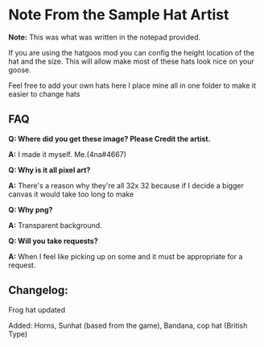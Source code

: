 # Note From the Sample Hat Artist
**Note:** This was what was written in the notepad provided.

If you are using the hatgoos mod you can config the height location of the hat and the size. This will allow make most of these hats look nice on your goose.

Feel free to add your own hats here I place mine all in one folder to make it easier to change hats

## FAQ
**Q: Where did you get these image? Please Credit the artist.**

**A:** I made it myself. Me.(4na#4667)

**Q: Why is it all pixel art?**

**A:** There's a reason why they're all 32x 32 because if I decide a bigger canvas it would take too long to make

**Q: Why png?**

**A:** Transparent background.

**Q: Will you take requests?**

**A:** When I feel like picking up on some and it must be appropriate for a request.


## Changelog:
Frog hat updated

Added: Horns, Sunhat (based from the game), Bandana, cop hat (British Type)
